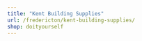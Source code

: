 ```yaml
---
title: "Kent Building Supplies"
url: /fredericton/kent-building-supplies/
shop: doityourself
---
```

